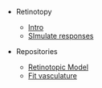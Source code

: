 
* Retinotopy
  - [Intro](/RetinoProj/README.md)
  - [SImulate responses](/RetinoProj/Simulation.md)

* Repositories
  - [Retinotopic Model](https://github.com/giacomox/RetinoMapModel/blob/master/README.md)
  - [Fit vasculature](https://github.com/giacomox/BruteForceRegistration/blob/master/README.md)
